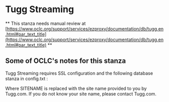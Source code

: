 # Tugg Streaming
** This stanza needs manual review at [https://www.oclc.org/support/services/ezproxy/documentation/db/tugg.en.html#par_text_title](https://www.oclc.org/support/services/ezproxy/documentation/db/tugg.en.html#par_text_title) **

## Some of OCLC's notes for this stanza

Tugg Streaming requires SSL configuration and the following database stanza in config.txt :

Where SITENAME is replaced with the site name provided to you by Tugg.com. If you do not know your site name, please contact Tugg.com.
